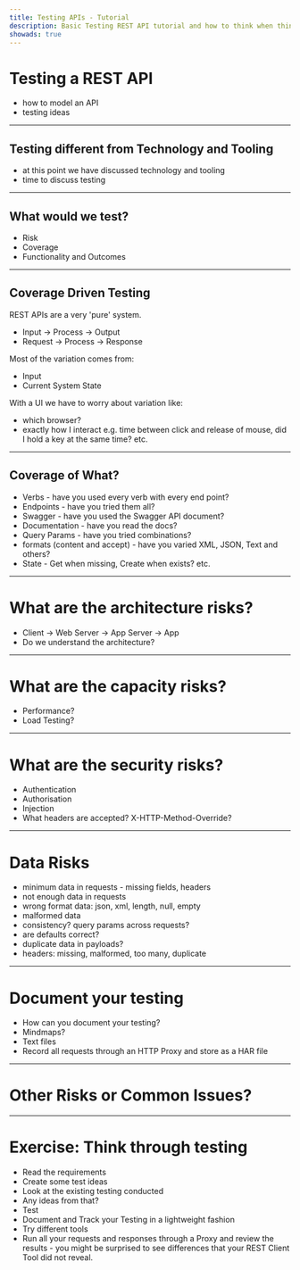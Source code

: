 ```yaml
---
title: Testing APIs - Tutorial
description: Basic Testing REST API tutorial and how to think when thinking about testing an API.
showads: true
---
```


# Testing a REST API

- how to model an API
- testing ideas

---

## Testing different from Technology and Tooling

- at this point we have discussed technology and tooling
- time to discuss testing

---

## What would we test?

- Risk
- Coverage
- Functionality and Outcomes

---

## Coverage Driven Testing

REST APIs are a very 'pure' system.

- Input -> Process -> Output
- Request -> Process -> Response

Most of the variation comes from:

- Input
- Current System State

With a UI we have to worry about variation like:

- which browser?
- exactly how I interact e.g. time between click and release of mouse, did I hold a key at the same time? etc.

---

## Coverage of What?

- Verbs - have you used every verb with every end point?
- Endpoints - have you tried them all?
- Swagger - have you used the Swagger API document?
- Documentation - have you read the docs?
- Query Params - have you tried combinations?
- formats (content and accept) - have you varied XML, JSON, Text and others?
- State - Get when missing, Create when exists? etc.

---

# What are the architecture risks?

- Client -> Web Server -> App Server -> App
- Do we understand the architecture?

---

# What are the capacity risks?

- Performance?
- Load Testing?

---

# What are the security risks?

- Authentication
- Authorisation
- Injection
- What headers are accepted? X-HTTP-Method-Override?

---

# Data Risks

- minimum data in requests - missing fields, headers
- not enough data in requests
- wrong format data: json, xml, length, null, empty
- malformed data
- consistency? query params across requests?
- are defaults correct?
- duplicate data in payloads?
- headers: missing, malformed, too many, duplicate

---

# Document your testing

- How can you document your testing?
- Mindmaps?
- Text files
- Record all requests through an HTTP Proxy and store as a HAR file

---

# Other Risks or Common Issues?

---

# Exercise: Think through testing

- Read the requirements
- Create some test ideas
- Look at the existing testing conducted
- Any ideas from that?
- Test
- Document and Track your Testing in a lightweight fashion
- Try different tools
- Run all your requests and responses through a Proxy and review the results - you might be surprised to see differences that your REST Client Tool did not reveal.

